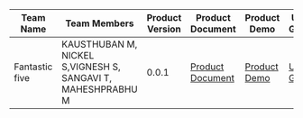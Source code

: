 |__Team Name__|__Team Members__|__Product Version__|__Product Document__|__Product Demo__|__User Guide__|__Source Code__|__Developers Guide__|
|-------------|----------------|-------------------|--------------------|----------------|--------------|---------------|--------------------|
|Fantastic five|KAUSTHUBAN M, NICKEL S,VIGNESH S, SANGAVI T, MAHESHPRABHU M|0.0.1|[Product Document](https://docs.google.com/presentation/d/1SWu6zmGmxYGM_NC2ItGOBapEc1LGS5HB/edit?usp=share_link&ouid=113335219078078680047&rtpof=true&sd=true)|[Product Demo](https://vimeo.com/802461341)|[User Guide](https://drive.google.com/file/d/1aO80Sj_LKVwBhoYZS-VfG1wGD-4YQpNM/view?usp=share_link)|[Source Code](https://github.com/vignesho/Edworks.git)|[Developer Guide](https://drive.google.com/file/d/1ftQ3K5yDrnjaK0Fazg_7PUOdZP_YqN-l/view?usp=share_link)|

